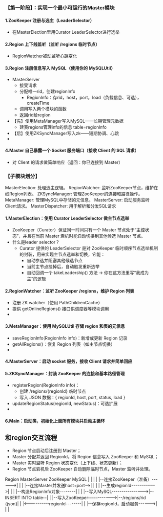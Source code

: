 ### 【第一阶段】：实现一个最小可运行的Master模块
#### 1.ZooKeeper 注册与选主（LeaderSelector）
- 在MasterElection里用Curator LeaderSelector进行选举
#### 2.Region 上下线监听（监听 /regions 临时节点）
- RegionWatcher被动监听心跳变化
#### 3.Region 注册信息写入 MySQL（使用你的 MySQLUtil）
- MasterServer
  - 接受请求
  - 分配唯一rid，创建regionInfo
    - RegionInfo：存rid，host，port，load（负载信息、可选），createTime
  - 调用写入两个模块的函数
  - 返回rid给region
- 【先】使用MetaManager写入MySQL——长期管理元数据
  - 建表regions管理info的信息 table=regionInfo
- 【后】使用ZKSyncManager写入zk——短期协调、心跳 
- 
#### 4.Master 自己暴露一个 Socket 服务端口（接收 Client 的 SQL 请求）
- 对 Client 的请求做简单响应（返回：你已连接到 Master）



### 【子模块划分】
MasterElection: 处理选主逻辑。
RegionWatcher: 监听ZooKeeper节点，维护在线Region列表。
ZKSyncManager: 管理ZooKeeper的连接和路径操作。
MetaManager: 管理MySQL中存储的元信息。
MasterServer: 启动服务监听Client请求。
MasterDispatcher: 用于解析和分发SQL请求
#### 1.MasterElection：使用 Curator LeaderSelector 做主节点选举
- ZooKeeper（Curator）保证同一时间只有一个 Master 节点处于“主控状态”，并且在当前 Master 宕机时能自动切换到其他候选 Master 节点。
- 什么是leader selector？
  - Curator 提供的 LeaderSelector 是对 ZooKeeper 临时顺序节点选举机制的封装，用来实现主节点选举和切换，它能： 
    - 自动参选并阻塞其他候选节点 
    - 当前主节点挂掉后，自动触发重新选举 
    - 自动回调一个 takeLeadership() 方法 → 你在这方法里写“我成为主”的逻辑

#### 2.RegionWatcher：监听 ZooKeeper /regions，维护 Region 列表
- 注册 ZK watcher（使用 PathChildrenCache）
- 提供 getOnlineRegions() 接口供调度器等模块调用
- 
#### 3.MetaManager：使用 MySQLUtil 存储 region 和表的元信息
- saveRegionInfo(RegionInfo info)：新增或更新 Region 记录
- getAllRegions()：恢复 Region 列表（如主节点切换）
- 
#### 4.MasterServer：启动 socket 服务，接收 Client 请求并简单回应

#### 5.ZKSyncManager：封装 ZooKeeper 的连接和基本路径管理
- registerRegion(RegionInfo info)： 
  - 创建 /regions/{regionId} 临时节点 
  - 写入 JSON 数据：{ regionId, host, port, status, load } 
- updateRegionStatus(regionId, newStatus)：可选扩展
- 
#### 6.Main：启动类，初始化上面所有模块并启动主循环

## 和region交互流程
- Region 节点启动后注册到 Master； 
- Master 分配并返回 RegionId，将 Region 信息写入 ZooKeeper 和 MySQL； 
- Master 实时监听 Region 状态变化（上下线、状态更新）； 
- Region 节点宕机后 ZooKeeper 自动删除临时节点，Master 监听并处理。
 
 Region                        MasterServer                ZooKeeper              MySQL
  |                               |                            |                     |
  |--连接ZooKeeper（准备）------>|                            |                     |
  |--连接Master并发送host+port-->|                            |                     |
  |                               |--生成regionId------------>|                     |
  |                               |--构造RegionInfo对象--------|                     |
  |                               |--写入MySQL---------------->|--INSERT INTO table--|
  |                               |--写入ZooKeeper------------>|--/regions/rid {json}|
  |                               |<----------regionId--------|                     |
  |--保存regionId，启动服务------>|                            |                     |
